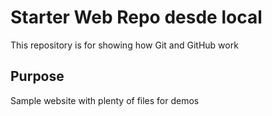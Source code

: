# Starter Web Repo desde local

This repository is for showing how Git and GitHub work

## Purpose

Sample website with plenty of files for demos
